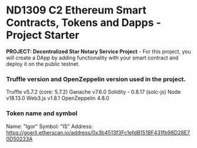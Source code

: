 # ND1309 C2 Ethereum Smart Contracts, Tokens and Dapps - Project Starter 
**PROJECT: Decentralized Star Notary Service Project** - For this project, you will create a DApp by adding functionality with your smart contract and deploy it on the public testnet.

### Truffle version and OpenZeppelin version used in the project.
Truffle v5.7.2 (core: 5.7.2)
Ganache v7.6.0
Solidity - 0.8.17 (solc-js)
Node v18.13.0
Web3.js v1.8.1
OpenZeppelin 4.8.0

### Token name and symbol
Name: "Igor"
Symbol: "IS"
Address: https://goerli.etherscan.io/address/0x3b4513f3Fc1efdB151BF431fb98D28E70D50233A
